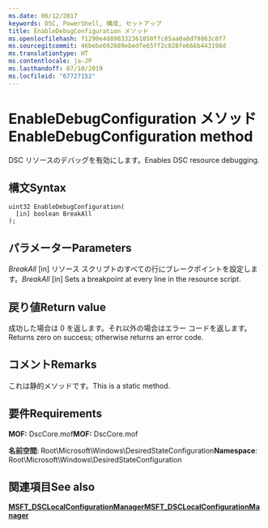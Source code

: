 ```yaml
---
ms.date: 06/12/2017
keywords: DSC, PowerShell, 構成, セットアップ
title: EnableDebugConfiguration メソッド
ms.openlocfilehash: f1290e4d898332361850ffc85aa0a8d79863c8f7
ms.sourcegitcommit: 46bebe692689ebedfe65ff2c828fe666b443198d
ms.translationtype: HT
ms.contentlocale: ja-JP
ms.lasthandoff: 07/10/2019
ms.locfileid: "67727152"
---
```

# <a name="enabledebugconfiguration-method"></a><span data-ttu-id="0cf41-103">EnableDebugConfiguration メソッド</span><span class="sxs-lookup"><span data-stu-id="0cf41-103">EnableDebugConfiguration method</span></span>

<span data-ttu-id="0cf41-104">DSC リソースのデバッグを有効にします。</span><span class="sxs-lookup"><span data-stu-id="0cf41-104">Enables DSC resource debugging.</span></span>

## <a name="syntax"></a><span data-ttu-id="0cf41-105">構文</span><span class="sxs-lookup"><span data-stu-id="0cf41-105">Syntax</span></span>

```mof
uint32 EnableDebugConfiguration(
  [in] boolean BreakAll
);
```

## <a name="parameters"></a><span data-ttu-id="0cf41-106">パラメーター</span><span class="sxs-lookup"><span data-stu-id="0cf41-106">Parameters</span></span>

<span data-ttu-id="0cf41-107">*BreakAll* \[in\] リソース スクリプトのすべての行にブレークポイントを設定します。</span><span class="sxs-lookup"><span data-stu-id="0cf41-107">*BreakAll* \[in\] Sets a breakpoint at every line in the resource script.</span></span>

## <a name="return-value"></a><span data-ttu-id="0cf41-108">戻り値</span><span class="sxs-lookup"><span data-stu-id="0cf41-108">Return value</span></span>

<span data-ttu-id="0cf41-109">成功した場合は 0 を返します。それ以外の場合はエラー コードを返します。</span><span class="sxs-lookup"><span data-stu-id="0cf41-109">Returns zero on success; otherwise returns an error code.</span></span>

## <a name="remarks"></a><span data-ttu-id="0cf41-110">コメント</span><span class="sxs-lookup"><span data-stu-id="0cf41-110">Remarks</span></span>

<span data-ttu-id="0cf41-111">これは静的メソッドです。</span><span class="sxs-lookup"><span data-stu-id="0cf41-111">This is a static method.</span></span>

## <a name="requirements"></a><span data-ttu-id="0cf41-112">要件</span><span class="sxs-lookup"><span data-stu-id="0cf41-112">Requirements</span></span>

<span data-ttu-id="0cf41-113">**MOF:** DscCore.mof</span><span class="sxs-lookup"><span data-stu-id="0cf41-113">**MOF:** DscCore.mof</span></span>

<span data-ttu-id="0cf41-114">**名前空間**: Root\Microsoft\Windows\DesiredStateConfiguration</span><span class="sxs-lookup"><span data-stu-id="0cf41-114">**Namespace**: Root\Microsoft\Windows\DesiredStateConfiguration</span></span>

## <a name="see-also"></a><span data-ttu-id="0cf41-115">関連項目</span><span class="sxs-lookup"><span data-stu-id="0cf41-115">See also</span></span>

[<span data-ttu-id="0cf41-116">**MSFT_DSCLocalConfigurationManager**</span><span class="sxs-lookup"><span data-stu-id="0cf41-116">**MSFT_DSCLocalConfigurationManager**</span></span>](msft-dsclocalconfigurationmanager.md)

